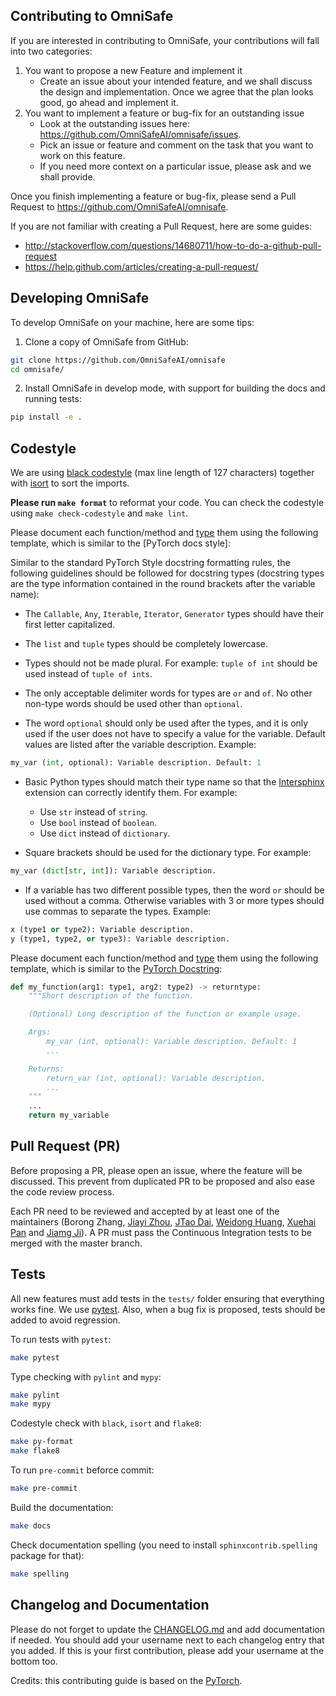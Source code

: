 ## Contributing to OmniSafe

If you are interested in contributing to OmniSafe, your contributions will fall
into two categories:

1. You want to propose a new Feature and implement it
    - Create an issue about your intended feature, and we shall discuss the design and
    implementation. Once we agree that the plan looks good, go ahead and implement it.
2. You want to implement a feature or bug-fix for an outstanding issue
    - Look at the outstanding issues here: <https://github.com/OmniSafeAI/omnisafe/issues>.
    - Pick an issue or feature and comment on the task that you want to work on this feature.
    - If you need more context on a particular issue, please ask and we shall provide.

Once you finish implementing a feature or bug-fix, please send a Pull Request to <https://github.com/OmniSafeAI/omnisafe>.

If you are not familiar with creating a Pull Request, here are some guides:

- <http://stackoverflow.com/questions/14680711/how-to-do-a-github-pull-request>
- <https://help.github.com/articles/creating-a-pull-request/>

## Developing OmniSafe

To develop OmniSafe on your machine, here are some tips:

1. Clone a copy of OmniSafe from GitHub:

```bash
git clone https://github.com/OmniSafeAI/omnisafe
cd omnisafe/
```

2. Install OmniSafe in develop mode, with support for building the docs and running tests:

```bash
pip install -e .
```

## Codestyle

We are using [black codestyle](https://github.com/psf/black) (max line length of 127 characters) together with [isort](https://github.com/timothycrosley/isort) to sort the imports.

**Please run `make format`** to reformat your code. You can check the codestyle using `make check-codestyle` and `make lint`.

Please document each function/method and [type](https://google.github.io/pytype/user_guide.html) them using the following template, which is similar to the [PyTorch docs style]:

Similar to the standard PyTorch Style docstring formatting rules, the following guidelines should be followed for docstring types (docstring types are the type information contained in the round brackets after the variable name):

- The `Callable`, `Any`, `Iterable`, `Iterator`, `Generator` types should have their first letter capitalized.

- The `list` and `tuple` types should be completely lowercase.

- Types should not be made plural. For example: `tuple of int` should be used instead of `tuple of ints`.

- The only acceptable delimiter words for types are `or` and `of`. No other non-type words should be used other than `optional`.

- The word `optional` should only be used after the types, and it is only used if the user does not have to specify a value for the variable. Default values are listed after the variable description. Example:

```python
my_var (int, optional): Variable description. Default: 1
```

- Basic Python types should match their type name so that the [Intersphinx](https://www.sphinx-doc.org/en/master/usage/extensions/intersphinx.html) extension can correctly identify them. For example:
  - Use `str` instead of `string`.
  - Use `bool` instead of `boolean`.
  - Use `dict` instead of `dictionary`.

- Square brackets should be used for the dictionary type. For example:

```python
my_var (dict[str, int]): Variable description.
```

- If a variable has two different possible types, then the word `or` should be used without a comma. Otherwise variables with 3 or more types should use commas to separate the types. Example:

```python
x (type1 or type2): Variable description.
y (type1, type2, or type3): Variable description.
```

Please document each function/method and [type](https://google.github.io/pytype/user_guide.html) them using the following template, which is similar to the [PyTorch Docstring]():

```python
def my_function(arg1: type1, arg2: type2) -> returntype:
    """Short description of the function.

    (Optional) Long description of the function or example usage.

    Args:
        my_var (int, optional): Variable description. Default: 1
        ...

    Returns:
        return_var (int, optional): Variable description.
        ...
    """
    ...
    return my_variable
```

## Pull Request (PR)

Before proposing a PR, please open an issue, where the feature will be discussed. This prevent from duplicated PR to be proposed and also ease the code review process.

Each PR need to be reviewed and accepted by at least one of the maintainers (Borong Zhang, [Jiayi Zhou](https://github.com/Gaiejj), [JTao Dai](https://github.com/calico-1226), [Weidong Huang](https://github.com/hdadong), [Xuehai Pan](https://github.com/XuehaiPan) and [Jiamg Ji](https://github.com/zmsn-2077)).
A PR must pass the Continuous Integration tests to be merged with the master branch.

## Tests

All new features must add tests in the `tests/` folder ensuring that everything works fine.
We use [pytest](https://pytest.org/).
Also, when a bug fix is proposed, tests should be added to avoid regression.

To run tests with `pytest`:

```bash
make pytest
```

Type checking with `pylint` and `mypy`:

```bash
make pylint
make mypy
```

Codestyle check with `black`, `isort` and `flake8`:

```bash
make py-format
make flake8
```

To run `pre-commit` beforce commit:

```bash
make pre-commit
```

Build the documentation:

```bash
make docs
```

Check documentation spelling (you need to install `sphinxcontrib.spelling` package for that):

```bash
make spelling
```

## Changelog and Documentation

Please do not forget to update the [CHANGELOG.md](https://github.com/OmniSafeAI/omnisafe/blob/main/CHANGELOG.md) and add documentation if needed.
You should add your username next to each changelog entry that you added. If this is your first contribution, please add your username at the bottom too.

Credits: this contributing guide is based on the [PyTorch](https://github.com/pytorch/pytorch/).
